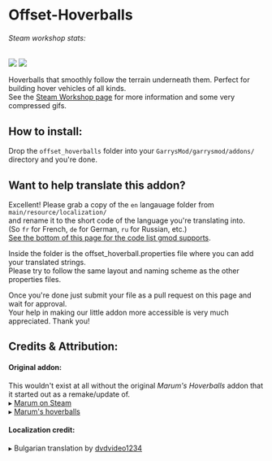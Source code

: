 # Offset-Hoverballs

###### Steam workshop stats:
[![][ref-ws-down]][ref-workshop] [![][ref-ws-date]][ref-ws-updt]

Hoverballs that smoothly follow the terrain underneath them. Perfect for building hover vehicles of all kinds.\
See the [Steam Workshop page][ref-workshop] for more information and some very compressed gifs.

## How to install:
Drop the `offset_hoverballs` folder into your `GarrysMod/garrysmod/addons/` directory and you're done.

## Want to help translate this addon?
Excellent! Please grab a copy of the `en` langauage folder from `main/resource/localization/` \
and rename it to the short code of the language you're translating into.\
(So `fr` for French, `de` for German, `ru` for Russian, etc.)\
[See the bottom of this page for the code list gmod supports][ref-trans].

Inside the folder is the offset_hoverball.properties file where you can add your translated strings.\
Please try to follow the same layout and naming scheme as the other properties files.

Once you're done just submit your file as a pull request on this page and wait for approval.\
Your help in making our little addon more accessible is very much appreciated. Thank you!

## Credits & Attribution:
#### Original addon:
This wouldn't exist at all without the original *Marum's Hoverballs* addon that it started out as a remake/update of.\
▸ [Marum on Steam][ref-marum] \
▸ [Marum's hoverballs][ref-marum-hb]

#### Localization credit:
▸ Bulgarian translation by [dvdvideo1234][ref-dvd]

[ref-dvd]: http://steamcommunity.com/profiles/76561197988124141
[ref-marum]: https://steamcommunity.com/profiles/76561198018542228
[ref-marum-hb]: https://steamcommunity.com/sharedfiles/filedetails/?id=763643396
[ref-trans]: https://wiki.facepunch.com/gmod/Addon_Localization
[ref-ws-down]: https://img.shields.io/steam/downloads/2502939629
[ref-workshop]: https://steamcommunity.com/sharedfiles/filedetails/?id=2502939629
[ref-ws-date]: https://img.shields.io/steam/update-date/2502939629
[ref-ws-updt]: https://steamcommunity.com/sharedfiles/filedetails/changelog/2502939629
